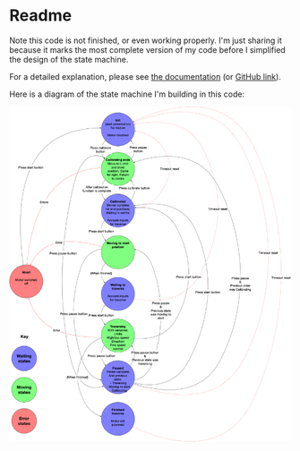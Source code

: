 # Readme

Note this code is not finished, or even working properly. I'm just sharing it because it marks the most complete version of my code before I simplified the design of the state machine. 

For a detailed explanation, please see [the documentation](https://andrewsleigh.com/fab-slider/coding-state-machine/) (or [GitHub link](https://github.com/andrewsleigh/fab-slider/blob/master/docs/_posts/2019-05-11-coding-state-machine.md)). 

Here is a diagram of the state machine I'm building in this code:

![](slider-state-machine-v2.png)
